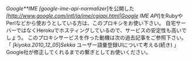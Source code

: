 *Google**IME* *[google-ime-api-normalizer*]を公開した
*[http://www.google.com/intl/ja/ime/cgiapi.html|Google IME API*]をRubyやPerlなどから使おうとしている方は、このプロキシをお使い下さい。
自宅サーバーではなくHerokuでホスティングしているので、サービスの安定性も高いでしょう。
このプロキシサービスを作った動機は次の過去記事をご参照下さい。
  「 *[kiyoka.2010_12_05*]*Sekka* ユーザー語彙登録UIについて考える(続き) 」
Google社が修正してくれるまでの繋ぎとしてお使いください。

